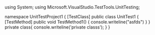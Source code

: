 using System;
using Microsoft.VisualStudio.TestTools.UnitTesting;

namespace UnitTestProject1
{
    [TestClass]
    public class UnitTest1
    {
        [TestMethod]
        public void TestMethod1()
        {
         console.writeline("asfds")
        }
    }
    private class{
    console.writeline('private classs');
    }
}
